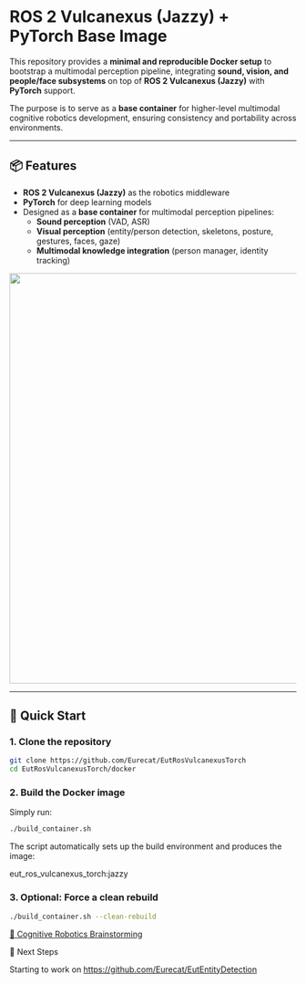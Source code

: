 # ROS 2 Vulcanexus (Jazzy) + PyTorch Base Image

This repository provides a **minimal and reproducible Docker setup** to bootstrap a multimodal perception pipeline, integrating **sound, vision, and people/face subsystems** on top of **ROS 2 Vulcanexus (Jazzy)** with **PyTorch** support.  

The purpose is to serve as a **base container** for higher-level multimodal cognitive robotics development, ensuring consistency and portability across environments.

---

## 📦 Features

- **ROS 2 Vulcanexus (Jazzy)** as the robotics middleware  
- **PyTorch** for deep learning models  
- Designed as a **base container** for multimodal perception pipelines:
  - **Sound perception** (VAD, ASR)  
  - **Visual perception** (entity/person detection, skeletons, posture, gestures, faces, gaze)  
  - **Multimodal knowledge integration** (person manager, identity tracking)  

<p align="center">
  <img src="a05eb063-7279-4bdb-88d5-3ed93e5b2141.png" width="720"/>
</p>

---

## 🚀 Quick Start

### 1. Clone the repository
```bash
git clone https://github.com/Eurecat/EutRosVulcanexusTorch
cd EutRosVulcanexusTorch/docker
```

### 2. Build the Docker image

Simply run:
```bash
./build_container.sh
```

The script automatically sets up the build environment and produces the image:

eut_ros_vulcanexus_torch:jazzy

### 3. Optional: Force a clean rebuild

```bash
./build_container.sh --clean-rebuild
```

[🔗 Cognitive Robotics Brainstorming](https://eurecatcloud.sharepoint.com/sites/robotics/Shared%20Documents/10%20Cognitive%20Robotics/Brainstorming)

🔮 Next Steps

Starting to work on https://github.com/Eurecat/EutEntityDetection


